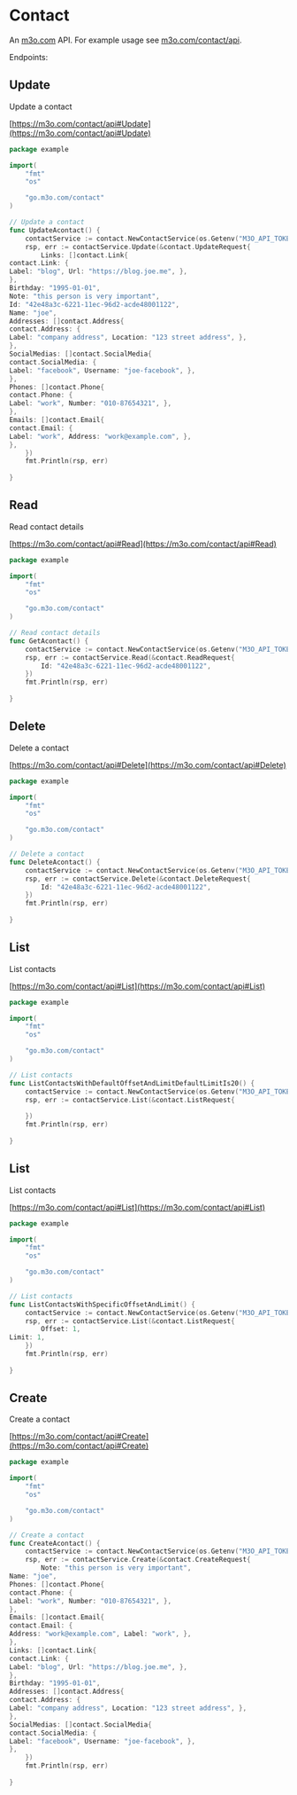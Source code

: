 # Contact

An [m3o.com](https://m3o.com) API. For example usage see [m3o.com/contact/api](https://m3o.com/contact/api).

Endpoints:

## Update

Update a contact


[https://m3o.com/contact/api#Update](https://m3o.com/contact/api#Update)

```go
package example

import(
	"fmt"
	"os"

	"go.m3o.com/contact"
)

// Update a contact
func UpdateAcontact() {
	contactService := contact.NewContactService(os.Getenv("M3O_API_TOKEN"))
	rsp, err := contactService.Update(&contact.UpdateRequest{
		Links: []contact.Link{
contact.Link: {
Label: "blog", Url: "https://blog.joe.me", },
},
Birthday: "1995-01-01",
Note: "this person is very important",
Id: "42e48a3c-6221-11ec-96d2-acde48001122",
Name: "joe",
Addresses: []contact.Address{
contact.Address: {
Label: "company address", Location: "123 street address", },
},
SocialMedias: []contact.SocialMedia{
contact.SocialMedia: {
Label: "facebook", Username: "joe-facebook", },
},
Phones: []contact.Phone{
contact.Phone: {
Label: "work", Number: "010-87654321", },
},
Emails: []contact.Email{
contact.Email: {
Label: "work", Address: "work@example.com", },
},
	})
	fmt.Println(rsp, err)
	
}
```
## Read

Read contact details


[https://m3o.com/contact/api#Read](https://m3o.com/contact/api#Read)

```go
package example

import(
	"fmt"
	"os"

	"go.m3o.com/contact"
)

// Read contact details
func GetAcontact() {
	contactService := contact.NewContactService(os.Getenv("M3O_API_TOKEN"))
	rsp, err := contactService.Read(&contact.ReadRequest{
		Id: "42e48a3c-6221-11ec-96d2-acde48001122",
	})
	fmt.Println(rsp, err)
	
}
```
## Delete

Delete a contact


[https://m3o.com/contact/api#Delete](https://m3o.com/contact/api#Delete)

```go
package example

import(
	"fmt"
	"os"

	"go.m3o.com/contact"
)

// Delete a contact
func DeleteAcontact() {
	contactService := contact.NewContactService(os.Getenv("M3O_API_TOKEN"))
	rsp, err := contactService.Delete(&contact.DeleteRequest{
		Id: "42e48a3c-6221-11ec-96d2-acde48001122",
	})
	fmt.Println(rsp, err)
	
}
```
## List

List contacts


[https://m3o.com/contact/api#List](https://m3o.com/contact/api#List)

```go
package example

import(
	"fmt"
	"os"

	"go.m3o.com/contact"
)

// List contacts
func ListContactsWithDefaultOffsetAndLimitDefaultLimitIs20() {
	contactService := contact.NewContactService(os.Getenv("M3O_API_TOKEN"))
	rsp, err := contactService.List(&contact.ListRequest{
		
	})
	fmt.Println(rsp, err)
	
}
```
## List

List contacts


[https://m3o.com/contact/api#List](https://m3o.com/contact/api#List)

```go
package example

import(
	"fmt"
	"os"

	"go.m3o.com/contact"
)

// List contacts
func ListContactsWithSpecificOffsetAndLimit() {
	contactService := contact.NewContactService(os.Getenv("M3O_API_TOKEN"))
	rsp, err := contactService.List(&contact.ListRequest{
		Offset: 1,
Limit: 1,
	})
	fmt.Println(rsp, err)
	
}
```
## Create

Create a contact


[https://m3o.com/contact/api#Create](https://m3o.com/contact/api#Create)

```go
package example

import(
	"fmt"
	"os"

	"go.m3o.com/contact"
)

// Create a contact
func CreateAcontact() {
	contactService := contact.NewContactService(os.Getenv("M3O_API_TOKEN"))
	rsp, err := contactService.Create(&contact.CreateRequest{
		Note: "this person is very important",
Name: "joe",
Phones: []contact.Phone{
contact.Phone: {
Label: "work", Number: "010-87654321", },
},
Emails: []contact.Email{
contact.Email: {
Address: "work@example.com", Label: "work", },
},
Links: []contact.Link{
contact.Link: {
Label: "blog", Url: "https://blog.joe.me", },
},
Birthday: "1995-01-01",
Addresses: []contact.Address{
contact.Address: {
Label: "company address", Location: "123 street address", },
},
SocialMedias: []contact.SocialMedia{
contact.SocialMedia: {
Label: "facebook", Username: "joe-facebook", },
},
	})
	fmt.Println(rsp, err)
	
}
```
